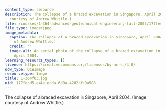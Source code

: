 ```yaml
---
content_type: resource
description: The collapse of a braced excavation in Singapore, April 2004. (Image
  courtesy of Andrew Whittle.)
file: /courses/1-364-advanced-geotechnical-engineering-fall-2003/177fecd5a44eecda6d9a4282cfe9a588_1-364f03.jpg
file_type: image/jpeg
image_metadata:
  caption: The collapse of a braced excavation in Singapore, April 2004. (Image courtesy
    of Andrew Whittle.)
  credit: ''
  image-alt: An aerial photo of the collapse of a braced excavation in Singapore,
    April 2004.
learning_resource_types: []
license: https://creativecommons.org/licenses/by-nc-sa/4.0/
ocw_type: OCWImage
resourcetype: Image
title: 1-364f03.jpg
uid: 177fecd5-a44e-ecda-6d9a-4282cfe9a588
---
```

The collapse of a braced excavation in Singapore, April 2004. (Image courtesy of Andrew Whittle.)